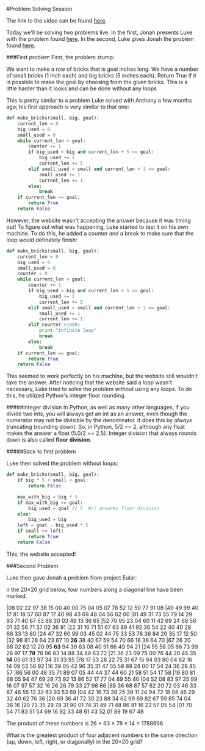 #Problem Solving Session

The link to the video can be found [here](https://plus.google.com/u/0/events/c9vns1l2dqmqj43gc0npabsn53k?authkey=CMLg6p_swOOEowE).


Today we'll be solving two problems live.  In the first, Jonah presents Luke with the problem found [here](http://codingbat.com/prob/p118406).  In the second, Luke gives Jonah the problem found [here](https://projecteuler.net/problem=11).  

###First problem
First, the problem stump:

We want to make a row of bricks that is goal inches long. We have a number of small bricks (1 inch each) and big bricks (5 inches each). Return True if it is possible to make the goal by choosing from the given bricks. This is a little harder than it looks and can be done without any loops

This is pretty similar to a problem Luke solved with Anthony a few months ago; his first approach is very similar to that one:

```python
def make_bricks(small, big, goal):
    current_len = 0
    big_used = 0
    small_used = 0
    while current_len < goal:
        counter += 1
        if big_used < big and current_len + 5 <= goal:
            big_used += 1
            current_len += 5
        elif small_used < small and current_len + 1 <= goal:
            small_used += 1
            current_len += 1
        else:
            break
    if current_len == goal:
        return True
    return False
```

However, the website wasn't accepting the answer because it was timing out!  To figure out what was happening, Luke started to test it on his own machine.  To do this, he added a counter and a break to make sure that the loop would definately finish:

```python
def make_bricks(small, big, goal):
    current_len = 0
    big_used = 0
    small_used = 0
    counter = 0
    while current_len < goal:
        counter += 1
        if big_used < big and current_len + 5 <= goal:
            big_used += 1
            current_len += 5
        elif small_used < small and current_len + 1 <= goal:
            small_used += 1
            current_len += 1
        elif counter >1000:
            print "infinite loop"
            break
        else:
            break
    if current_len == goal:
        return True
    return False
```

This seemed to work perfectly on his machine, but the website still wouldn't take the answer.  After noticing that the website said a loop wasn't necessary, Luke tried to solve the problem without using any loops.  To do this, he utilized Python's integer floor rounding. 

#####Integer division
In Python, as well as many other languages, if you divide two ints, you will always get an int as an answer, even though the numerator may not be divisible by the denominator.  It does this by *always* truncating (rounding down).  So, in Python, 5/2 == 2, although any float makes the answer a float (5.0/2 == 2.5). Integer division that always rounds down is also called **floor division**.

#####Back to first problem

Luke then solved the problem without loops:

```python
def make_bricks(small, big, goal):
    if big * 5 + small < goal:
        return False

    max_with_big = big * 5
    if max_with_big >= goal:
        big_used = goal // 5  #// ensures floor division
    else:
        big_used = big
    left = goal - big_used * 5
    if small >= left:
        return True
    return False
```

This, the website accepted!

###Second Problem

Luke then gave Jonah a problem from project Eular:

n the 20×20 grid below, four numbers along a diagonal line have been marked.


|08 02 22 97 38 15 00 40 00 75 04 05 07 78 52 12 50 77 91 08
|49 49 99 40 17 81 18 57 60 87 17 40 98 43 69 48 04 56 62 00
|81 49 31 73 55 79 14 29 93 71 40 67 53 88 30 03 49 13 36 65
|52 70 95 23 04 60 11 42 69 24 68 56 01 32 56 71 37 02 36 91
|22 31 16 71 51 67 63 89 41 92 36 54 22 40 40 28 66 33 13 80
|24 47 32 60 99 03 45 02 44 75 33 53 78 36 84 20 35 17 12 50
|32 98 81 28 64 23 67 10 **26** 38 40 67 59 54 70 66 18 38 64 70
|67 26 20 68 02 62 12 20 95 **63** 94 39 63 08 40 91 66 49 94 21
|24 55 58 05 66 73 99 26 97 17 **78** 78 96 83 14 88 34 89 63 72
|21 36 23 09 75 00 76 44 20 45 35 **14** 00 61 33 97 34 31 33 95
|78 17 53 28 22 75 31 67 15 94 03 80 04 62 16 14 09 53 56 92
|16 39 05 42 96 35 31 47 55 58 88 24 00 17 54 24 36 29 85 57
|86 56 00 48 35 71 89 07 05 44 44 37 44 60 21 58 51 54 17 58
|19 80 81 68 05 94 47 69 28 73 92 13 86 52 17 77 04 89 55 40
|04 52 08 83 97 35 99 16 07 97 57 32 16 26 26 79 33 27 98 66
|88 36 68 87 57 62 20 72 03 46 33 67 46 55 12 32 63 93 53 69
|04 42 16 73 38 25 39 11 24 94 72 18 08 46 29 32 40 62 76 36
|20 69 36 41 72 30 23 88 34 62 99 69 82 67 59 85 74 04 36 16
|20 73 35 29 78 31 90 01 74 31 49 71 48 86 81 16 23 57 05 54
|01 70 54 71 83 51 54 69 16 92 33 48 61 43 52 01 89 19 67 48


The product of these numbers is 26 × 63 × 78 × 14 = 1788696.

What is the greatest product of four adjacent numbers in the same direction (up, down, left, right, or diagonally) in the 20×20 grid?




